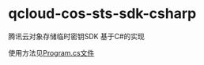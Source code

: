 # qcloud-cos-sts-sdk-csharp
腾讯云对象存储临时密钥SDK 基于C#的实现

使用方法见[Program.cs文件](https://github.com/sssir/qcloud-cos-sts-sdk-csharp/blob/master/Program.cs)